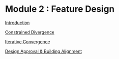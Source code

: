 # Module 2 : Feature Design

[Introduction](Module%202%20Feature%20Design%204ed05d4567e042b7b93779e3ac6ccfa6/Introduction%20f3f9ffd743e14ecf92bc7446037f131c.md)

[Constrained Divergence](Module%202%20Feature%20Design%204ed05d4567e042b7b93779e3ac6ccfa6/Constrained%20Divergence%20fc9fe2df4271481688917108740ab578.md)

[Iterative Convergence](Module%202%20Feature%20Design%204ed05d4567e042b7b93779e3ac6ccfa6/Iterative%20Convergence%200f40b167492f4f64a9c95fe5864c52e2.md)

[Design Approval & Building Alignment](Module%202%20Feature%20Design%204ed05d4567e042b7b93779e3ac6ccfa6/Design%20Approval%20&%20Building%20Alignment%201e4e2991c45a442a8109e5f3dbbf00e4.md)
